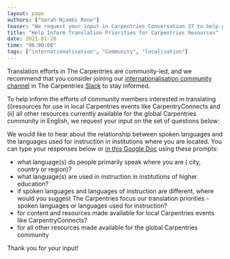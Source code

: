 ```yaml
---
layout: page
authors: ["Serah Njambi Rono"]
teaser: "We request your input in Carpentries Conversation 27 to help guide resource translation priorities and efforts by our community."
title: "Help Inform Translation Priorities for Carpentries Resources"
date: 2021-01-28
time: "06:00:00"
tags: ["internationalisation", "Community", "localisation"]
---
```


Translation efforts in The Carpentries are community-led, and we recommend that you consider joining our [internationalisation community channel](https://swcarpentry.slack.com/archives/CL357S0CD) in The Carpentries [Slack](https://swc-slack-invite.herokuapp.com/) to stay informed.

To help inform the efforts of community members interested in translating (i)resources for use in local Carpentries events like CarpentryConnects and (ii) all other resources currently available for the global Carpentries community in English, we request your input on the set of questions below:

We would like to hear about the relationship between spoken languages and the languages used for instruction in institutions where you are located. You can type your responses below or [in this Google Doc](https://docs.google.com/document/d/1HDoy3cKqC94jIK7LgtKLLUMQ5wzMXivWO4Zo8g7iHXk/edit?usp=sharing) using these prompts: 
- what language(s) do people primarily speak where you are ( city, country or region)? 
- what language(s) are used in instruction in institutions of higher education? 
- if spoken languages and languages of instruction are different, where would you suggest The Carpentries focus our translation priorities - spoken languages or languages used for instruction?
 - for content and resources made available for local Carpentries events like CarpentryConnects?
 - for all other resources made available for the global Carpentries community

Thank you for your input!

